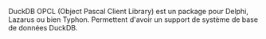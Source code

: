 DuckDB OPCL (Object Pascal Client Library) est un package pour Delphi, Lazarus ou bien Typhon. Permettent d'avoir un support de système de base de données DuckDB.